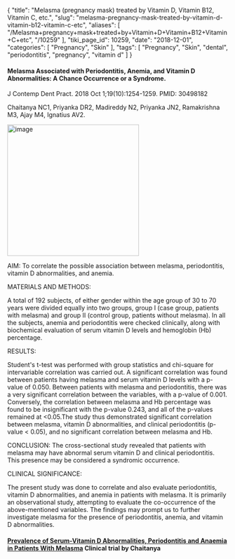 {
    "title": "Melasma (pregnancy mask) treated by Vitamin D, Vitamin B12, Vitamin C, etc.",
    "slug": "melasma-pregnancy-mask-treated-by-vitamin-d-vitamin-b12-vitamin-c-etc",
    "aliases": [
        "/Melasma+pregnancy+mask+treated+by+Vitamin+D+Vitamin+B12+Vitamin+C+etc",
        "/10259"
    ],
    "tiki_page_id": 10259,
    "date": "2018-12-01",
    "categories": [
        "Pregnancy",
        "Skin"
    ],
    "tags": [
        "Pregnancy",
        "Skin",
        "dental",
        "periodontitis",
        "pregnancy",
        "vitamin d"
    ]
}


#### Melasma Associated with Periodontitis, Anemia, and Vitamin D Abnormalities: A Chance Occurrence or a Syndrome.

J Contemp Dent Pract. 2018 Oct 1;19(10):1254-1259. PMID: 30498182

Chaitanya NC1, Priyanka DR2, Madireddy N2, Priyanka JN2, Ramakrishna M3, Ajay M4, Ignatius AV2.

<img src="https://d378j1rmrlek7x.cloudfront.net/attachments/jpeg/pregnancy-mask.jpg" alt="image" width="300">

AIM: To correlate the possible association between melasma, periodontitis, vitamin D abnormalities, and anemia.

MATERIALS AND METHODS:

A total of 192 subjects, of either gender within the age group of 30 to 70 years were divided equally into two groups, group I (case group, patients with melasma) and group II (control group, patients without melasma). In all the subjects, anemia and periodontitis were checked clinically, along with biochemical evaluation of serum vitamin D levels and hemoglobin (Hb) percentage.

RESULTS:

Student's t-test was performed with group statistics and chi-square for intervariable correlation was carried out. A significant correlation was found between patients having melasma and serum vitamin D levels with a p-value of 0.050. Between patients with melasma and periodontitis, there was a very significant correlation between the variables, with a p-value of 0.001. Conversely, the correlation between melasma and Hb percentage was found to be insignificant with the p-value 0.243, and all of the p-values remained at <0.05.The study thus demonstrated significant correlation between melasma, vitamin D abnormalities, and clinical periodontitis (p-value < 0.05), and no significant correlation between melasma and Hb.

CONCLUSION: The cross-sectional study revealed that patients with melasma may have abnormal serum vitamin D and clinical periodontitis. This presence may be considered a syndromic occurrence.

CLINICAL SIGNIFICANCE:

The present study was done to correlate and also evaluate periodontitis, vitamin D abnormalities, and anemia in patients with melasma. It is primarily an observational study, attempting to evaluate the co-occurrence of the above-mentioned variables. The findings may prompt us to further investigate melasma for the presence of periodontitis, anemia, and vitamin D abnormalities.

#### [Prevalence of Serum-Vitamin D Abnormalities, Periodontitis and Anaemia in Patients With Melasma](https://clinicaltrials.gov/ct2/show/NCT03241381) Clinical trial by Chaitanya
